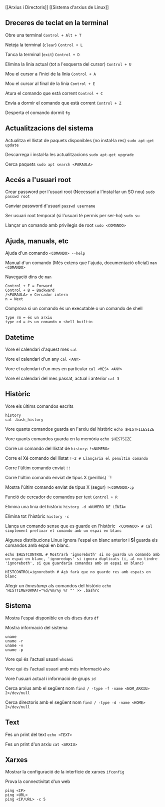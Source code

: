 
[[Arxius i Directoris]]
[[Sistema d'arxius de Linux]]

## Dreceres de teclat en la terminal

Obre una terminal
``Control + Alt + T``

Neteja la terminal (``clear``)
``Control + L``

Tanca la terminal (``exit``) 
``Control + D``

Elimina la línia actual (tot a l'esquerra del cursor)
``Control + U``

Mou el cursor a l'inici de la línia
``Control + A``

Mou el cursor al final de la línia
``Control + E``

Atura el comando que està corrent
``Control + C``

Envia a dormir el comando que està corrent
``Control + Z``

Desperta el comando dormit
``fg``

## Actualitzacions del sistema

Actualitza el llistat de paquets disponibles (no instal·la res)
``sudo apt-get update``

Descarrega i instal·la les actualitzacions
``sudo apt-get upgrade``

Cerca paquets
``sudo apt search <PARAULA>``

## Accés a l'usuari root

Crear password per l'usuari root (Necessari a l'instal·lar un SO nou)
``sudo passwd root``

Canviar password d'usuari
``passwd username``

Ser usuari root temporal (si l'usuari té permís per ser-ho)
``sudo su``

Llançar un comando amb privilegis de root
``sudo <COMANDO>``

## Ajuda, manuals, etc

Ajuda d'un comando
``<COMANDO> --help``

Manual d'un comando (Més extens que l'ajuda, documentació oficial)
``man <COMANDO>``

Navegació dins de ``man``
```
Control + F = Forward
Control + B = Backward
/<PARAULA> = Cercador intern
n = Next
```

Comprova si un comando és un executable o un comando de shell
```
type rm = és un arxiu
type cd = és un comando o shell builtin
```

## Datetime

Vore el calendari d'aquest mes
``cal``

Vore el calendari d'un any
``cal <ANY>``

Vore el calendari d'un mes en particular
``cal <MES> <ANY>``

Vore el calendari del mes passat, actual i anterior
``cal 3``

## Històric

Vore els últims comandos escrits
```
history
cat .bash_history
```

Vore quants comandos guarda en l'arxiu del històric
``echo $HISTFILESIZE``

Vore quants comandos guarda en la memòria
``echo $HISTSIZE``

Corre un comando del llistat de ``history``:
``!<NUMERO>``

Corre el Xé comando del  llistat
``!-2 # Llançaria el penultim comando``

Corre l'últim comando enviat
``!!``

Corre l'últim comando enviat de tipus X (perillós)
``!<COMANDO>

Mostra l'últim comando enviat de tipus X (segur)
``!<COMANDO>:p``

Funció de cercador de comandos per text
``Control + R``

Elimina una línia del històric
``history -d <NUMERO_DE_LÍNIA>``

Elimina tot l'històric
``history -c``

Llança un comando sense que es guarde en l'històric
`` <COMANDO> # Cal simplement prefixar el comando amb un espai en blanc``

Algunes distribucions Linux ignora l'espai en blanc anterior i **SÍ** guarda els comandos amb espai en blanc. 
```
echo $HISTCONTROL # Mostrarà 'ignoreboth' si no guarda un comando amb un espai en blanc, 'ignoredups' si ignora duplicats (i, al no tindre 'ignoreboth', si que guardaria comandos amb un espai en blanc)

HISTCONTROL=ignoreboth # Açò farà que no guarde res amb espais en blanc
```

Afegir un *timestamp* als comandos del històric
``echo 'HISTTIMEFORMAT="%d/%m/%y %T "' >> .bashrc``

## Sistema

Mostra l'espai disponible en els discs durs
``df``

Mostra informació del sistema
```
uname
uname -r
uname -v
uname -p
```

Vore qui és l'actual usuari
``whoami``

Vore qui és l'actual usuari amb més informació
``who``

Vore l'usuari actual i informació de grups
``id``

Cerca arxius amb el següent nom
``find / -type -f -name <NOM_ARXIU> 2>/dev/null``

Cerca directoris amb el següent nom
``find / -type -d -name <HOME> 2>/dev/null``

## Text

Fes un print del text
``echo <TEXT>``

Fes un print d'un arxiu
``cat <ARXIU>``

## Xarxes

Mostrar la configuració de la interfície de xarxes
``ifconfig`` 

Prova la connectivitat d'un web
```
ping <IP>
ping <URL>
ping <IP/URL> -c 5
```


